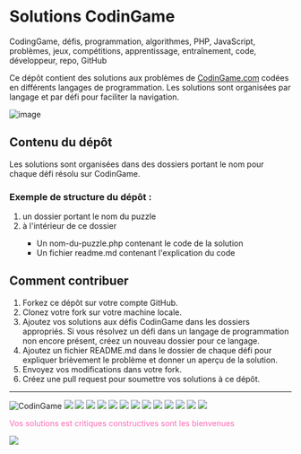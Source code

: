 # Solutions CodinGame

CodingGame, défis, programmation, algorithmes, PHP, JavaScript, problèmes, jeux, 
compétitions, apprentissage, entraînement, code, développeur, repo, GitHub

Ce dépôt contient des solutions aux problèmes de 
[CodinGame.com](https://www.codingame.com/) codées en différents 
langages de programmation. Les solutions sont organisées par 
langage et par défi pour faciliter la navigation.

![image](https://user-images.githubusercontent.com/43520762/232011844-95f8646b-0142-459c-bc65-f6e8a02f2b07.png)

## Contenu du dépôt

Les solutions sont organisées dans des dossiers portant le nom
pour chaque défi résolu sur CodinGame.

### Exemple de structure du dépôt :
1. un dossier portant le nom du puzzle
2. à l'intérieur de ce dossier 
<ul style="margin-left: 25px">
    <li style="list-style: square">Un nom-du-puzzle.php contenant le code de la solution</li>
    <li style="list-style: square">Un fichier readme.md contenant l'explication du code</li>
</ul>

## Comment contribuer

1. Forkez ce dépôt sur votre compte GitHub.
2. Clonez votre fork sur votre machine locale.
3. Ajoutez vos solutions aux défis CodinGame dans les dossiers appropriés. Si vous résolvez un défi dans un langage de programmation non encore présent, créez un nouveau dossier pour ce langage.
4. Ajoutez un fichier README.md dans le dossier de chaque défi pour expliquer brièvement le problème et donner un aperçu de la solution.
5. Envoyez vos modifications dans votre fork.
6. Créez une pull request pour soumettre vos solutions à ce dépôt.

-----------------------------------------------------------------------------------

![CodinGame](https://img.shields.io/badge/CodinGame-solutions-success.svg?style=plastic&label=CodinGame&logo=github)
![](https://img.shields.io/badge/Défis-blue.svg?style=plastic)
![](https://img.shields.io/badge/Programmation-blue.svg?style=plastic)
![](https://img.shields.io/badge/Algorithmes-blue.svg?style=plastic)
![](https://img.shields.io/badge/Langage-PHP-blue.svg?style=plastic&logo=php)
![](https://img.shields.io/badge/Langage-JavaScript-yellow.svg?style=plastic&logo=JavaScript)
![](https://img.shields.io/badge/Résolution-problèmes-ff69b4.svg?style=plastic)
![](https://img.shields.io/badge/Jeux-important.svg?style=plastic)
![](https://img.shields.io/badge/Compétition-important.svg?style=plastic)
![](https://img.shields.io/badge/Apprentissage-important.svg?style=plastic)
![](https://img.shields.io/badge/Entraînement-important.svg?style=plastic)
![](https://img.shields.io/badge/Code-Informatique-blue.svg?style=plastic&logo=code)
![](https://img.shields.io/badge/Développeur-blue.svg?style=plastic&logo=code)
![](https://img.shields.io/badge/Repo-GitHub-blue.svg?style=plastic&logo=github)

<span style="color: #ff69b4">Vos solutions est critiques constructives sont les bienvenues</span>

![](https://img.shields.io/badge/contact-@geminy.com-blue.svg?style=plastic&logo=ionos)
